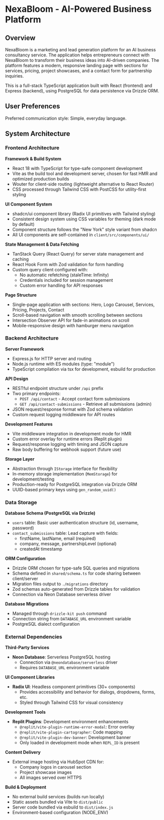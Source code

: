# NexaBloom - AI-Powered Business Platform

## Overview

NexaBloom is a marketing and lead generation platform for an AI business consultancy service. The application helps entrepreneurs connect with NexaBloom to transform their business ideas into AI-driven companies. The platform features a modern, responsive landing page with sections for services, pricing, project showcases, and a contact form for partnership inquiries.

This is a full-stack TypeScript application built with React (frontend) and Express (backend), using PostgreSQL for data persistence via Drizzle ORM.

## User Preferences

Preferred communication style: Simple, everyday language.

## System Architecture

### Frontend Architecture

**Framework & Build System**
- React 18 with TypeScript for type-safe component development
- Vite as the build tool and development server, chosen for fast HMR and optimized production builds
- Wouter for client-side routing (lightweight alternative to React Router)
- CSS processed through Tailwind CSS with PostCSS for utility-first styling

**UI Component System**
- shadcn/ui component library (Radix UI primitives with Tailwind styling)
- Consistent design system using CSS variables for theming (dark mode by default)
- Component structure follows the "New York" style variant from shadcn
- All UI components are self-contained in `client/src/components/ui/`

**State Management & Data Fetching**
- TanStack Query (React Query) for server state management and caching
- React Hook Form with Zod validation for form handling
- Custom query client configured with:
  - No automatic refetching (staleTime: Infinity)
  - Credentials included for session management
  - Custom error handling for API responses

**Page Structure**
- Single-page application with sections: Hero, Logo Carousel, Services, Pricing, Projects, Contact
- Scroll-based navigation with smooth scrolling between sections
- Intersection Observer API for fade-in animations on scroll
- Mobile-responsive design with hamburger menu navigation

### Backend Architecture

**Server Framework**
- Express.js for HTTP server and routing
- Node.js runtime with ES modules (type: "module")
- TypeScript compilation via tsx for development, esbuild for production

**API Design**
- RESTful endpoint structure under `/api` prefix
- Two primary endpoints:
  - `POST /api/contact` - Accept contact form submissions
  - `GET /api/contact-submissions` - Retrieve all submissions (admin)
- JSON request/response format with Zod schema validation
- Custom request logging middleware for API routes

**Development Features**
- Vite middleware integration in development mode for HMR
- Custom error overlay for runtime errors (Replit plugin)
- Request/response logging with timing and JSON capture
- Raw body buffering for webhook support (future use)

**Storage Layer**
- Abstraction through `IStorage` interface for flexibility
- In-memory storage implementation (`MemStorage`) for development/testing
- Production-ready for PostgreSQL integration via Drizzle ORM
- UUID-based primary keys using `gen_random_uuid()`

### Data Storage

**Database Schema (PostgreSQL via Drizzle)**
- `users` table: Basic user authentication structure (id, username, password)
- `contact_submissions` table: Lead capture with fields:
  - firstName, lastName, email (required)
  - company, message, partnershipLevel (optional)
  - createdAt timestamp

**ORM Configuration**
- Drizzle ORM chosen for type-safe SQL queries and migrations
- Schema defined in `shared/schema.ts` for code sharing between client/server
- Migration files output to `./migrations` directory
- Zod schemas auto-generated from Drizzle tables for validation
- Connection via Neon Database serverless driver

**Database Migrations**
- Managed through `drizzle-kit push` command
- Connection string from `DATABASE_URL` environment variable
- PostgreSQL dialect configuration

### External Dependencies

**Third-Party Services**
- **Neon Database**: Serverless PostgreSQL hosting
  - Connection via `@neondatabase/serverless` driver
  - Requires `DATABASE_URL` environment variable
  
**UI Component Libraries**
- **Radix UI**: Headless component primitives (30+ components)
  - Provides accessibility and behavior for dialogs, dropdowns, forms, etc.
  - Styled through Tailwind CSS for visual consistency

**Development Tools**
- **Replit Plugins**: Development environment enhancements
  - `@replit/vite-plugin-runtime-error-modal`: Error overlay
  - `@replit/vite-plugin-cartographer`: Code mapping
  - `@replit/vite-plugin-dev-banner`: Development banner
  - Only loaded in development mode when `REPL_ID` is present

**Content Delivery**
- External image hosting via HubSpot CDN for:
  - Company logos in carousel section
  - Project showcase images
  - All images served over HTTPS

**Build & Deployment**
- No external build services (builds run locally)
- Static assets bundled via Vite to `dist/public`
- Server code bundled via esbuild to `dist/index.js`
- Environment-based configuration (NODE_ENV)